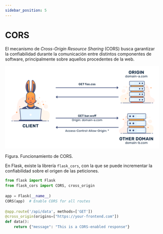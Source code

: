 ```yaml
---
sidebar_position: 5
---
```


# CORS

El mecanismo de _Cross-Origin Resource Sharing_ (CORS) busca garantizar la confiabilidad durante la comunicación entre distintos componentes de software, principalmente sobre aquellos procedentes de la web. 

![](../../../static/img/sdlc/seguridad/cors.png)

Figura. Funcionamiento de CORS.

En Flask, existe la librería `flask_cors`, con la que se puede incrementar la confiabilidad sobre el origen de las peticiones. 

```py
from flask import Flask
from flask_cors import CORS, cross_origin

app = Flask(__name__)
CORS(app)  # Enable CORS for all routes

@app.route('/api/data', methods=['GET'])
@cross_origin(origins=["https://your-frontend.com"])
def data():
    return {"message": "This is a CORS-enabled response"}
```